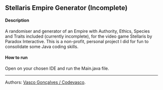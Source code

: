 ## **Stellaris Empire Generator** (Incomplete)

#### Description

A randomiser and generator of an Empire with Authority, Ethics, Species and Traits included (currently incomplete), for the video game Stellaris by Paradox Interactive. This is a non-profit, personal project I did for fun to consolidate some Java coding skills.

#### **How to run**

Open on your chosen IDE and run the Main.java file.

____
Authors: [Vasco Gonçalves / Codevasco](https://www.linkedin.com/in/vascofg99/).
